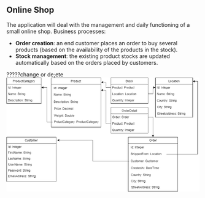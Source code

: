 ## Online Shop
The application will deal with the management and daily functioning of a small online shop. Business processes:
 - **Order creation**: an end customer places an order to buy several products (based on the availability of the products in the stock).
 - **Stock management**: the existing product stocks are updated automatically based on the orders placed by customers.

?????change or de;ete
![Data Model](https://github.com/msg-CareerPaths/csharp-training/blob/main/diagrams/OrderDiagram.png "Data Model")



